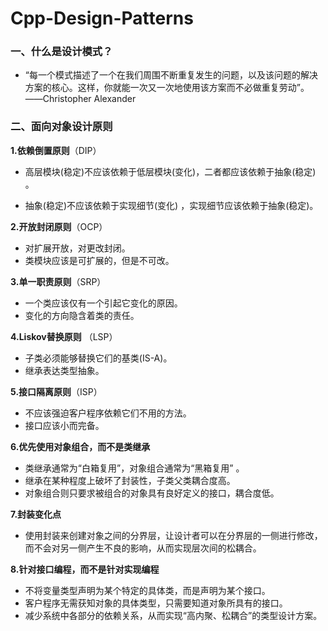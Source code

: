 # Cpp-Design-Patterns




### 一、什么是设计模式？

+ “每一个模式描述了一个在我们周围不断重复发生的问题，以及该问题的解决方案的核心。这样，你就能一次又一次地使用该方案而不必做重复劳动”。 ——Christopher Alexander




### 二、面向对象设计原则

**1.依赖倒置原则**（DIP）

+ 高层模块(稳定)不应该依赖于低层模块(变化)，二者都应该依赖于抽象(稳定) 。

+ 抽象(稳定)不应该依赖于实现细节(变化) ，实现细节应该依赖于抽象(稳定)。

**2.开放封闭原则**（OCP）

+ 对扩展开放，对更改封闭。
+ 类模块应该是可扩展的，但是不可改。

**3.单一职责原则**（SRP）

+ 一个类应该仅有一个引起它变化的原因。
+ 变化的方向隐含着类的责任。

**4.Liskov替换原则** （LSP）

+ 子类必须能够替换它们的基类(IS-A)。
+ 继承表达类型抽象。

**5.接口隔离原则**（ISP）

+ 不应该强迫客户程序依赖它们不用的方法。
+ 接口应该小而完备。

**6.优先使用对象组合，而不是类继承**

+ 类继承通常为“白箱复用”，对象组合通常为“黑箱复用” 。
+ 继承在某种程度上破坏了封装性，子类父类耦合度高。
+ 对象组合则只要求被组合的对象具有良好定义的接口，耦合度低。

**7.封装变化点**

+ 使用封装来创建对象之间的分界层，让设计者可以在分界层的一侧进行修改，而不会对另一侧产生不良的影响，从而实现层次间的松耦合。

**8.针对接口编程，而不是针对实现编程**

+ 不将变量类型声明为某个特定的具体类，而是声明为某个接口。
+ 客户程序无需获知对象的具体类型，只需要知道对象所具有的接口。
+ 减少系统中各部分的依赖关系，从而实现“高内聚、松耦合”的类型设计方案。

##### 

